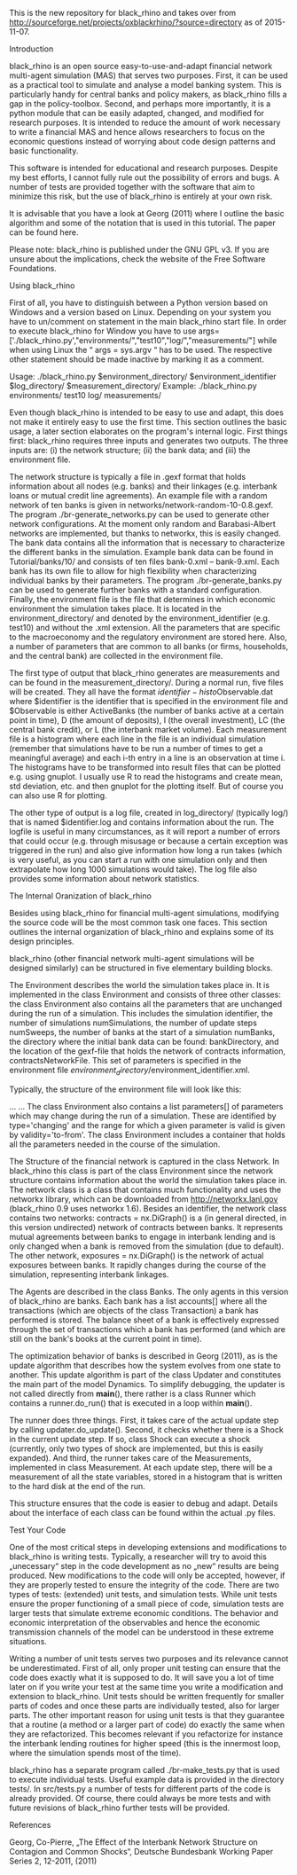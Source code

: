 This is the new repository for black_rhino and takes over from http://sourceforge.net/projects/oxblackrhino/?source=directory as of 2015-11-07.


Introduction

black_rhino is an open source easy-to-use-and-adapt financial network multi-agent simulation (MAS) that serves two purposes. First, it can be used as a practical tool to simulate and analyse a model banking system. This is particularly handy for central banks and policy makers, as black_rhino fills a gap in the policy-toolbox. Second, and perhaps more importantly, it is a python module that can be easily adapted, changed, and modified for research purposes. It is intended to reduce the amount of work necessary to write a financial MAS and hence allows researchers to focus on the economic questions instead of worrying about code design patterns and basic functionality.

This software is intended for educational and research purposes. Despite my best efforts, I cannot fully rule out the possibility of errors and bugs. A number of tests are provided together with the software that aim to minimize this risk, but the use of black_rhino is entirely at your own risk.

It is advisable that you have a look at Georg (2011) where I outline the basic algorithm and some of the notation that is used in this tutorial. The paper can be found here.

Please note: black_rhino is published under the GNU GPL v3. If you are unsure about the implications, check the website of the Free Software Foundations.


Using black_rhino

First of all, you have to distinguish between a Python version based on Windows and a version based on Linux. Depending on your system you have to un/comment on statement in the main black_rhino start file. In order to execute black_rhino for Window you have to use
args=['./black_rhino.py',"environments/","test10","log/","measurements/"]
while when using Linux the “ args = sys.argv “ has to be used. The respective other statement should be made inactive by marking it as a comment.

Usage:
./black_rhino.py $environment_directory/ $environment_identifier $log_directory/ $measurement_directory/
Example:
./black_rhino.py environments/ test10 log/ measurements/

Even though black_rhino is intended to be easy to use and adapt, this does not make it entirely easy to use the first time. This section outlines the basic usage, a later section elaborates on the program's internal logic. First things first: black_rhino requires three inputs and generates two outputs. The three inputs are: (i) the network structure; (ii) the bank data; and (iii) the environment file.

The network structure is typically a file in .gexf format that holds information about all nodes (e.g. banks) and their linkages (e.g. interbank loans or mutual credit line agreements). An example file with a random network of ten banks is given in networks/network-random-10-0.8.gexf. The program ./br-generate_networks.py can be used to generate other network configurations. At the moment only random and Barabasi-Albert networks are implemented, but thanks to networkx, this is easily changed. The bank data contains all the information that is necessary to characterize the different banks in the simulation. Example bank data can be found in Tutorial/banks/10/ and consists of ten files bank-0.xml – bank-9.xml. Each bank has its own file to allow for high flexibility when characterizing individual banks by their parameters. The program ./br-generate_banks.py can be used to generate further banks with a standard configuration. Finally, the environment file is the file that determines in which economic environment the simulation takes place. It is located in the environment_directory/ and denoted by the environment_identifier (e.g. test10) and without the .xml extension. All the parameters that are specific to the macroeconomy and the regulatory environment are stored here. Also, a number of parameters that are common to all banks (or firms, households, and the central bank) are collected in the environment file.

The first type of output that black_rhino generates are measurements and can be found in the measurement_directory/. During a normal run, five files will be created. They all have the format $identifier-histo$Observable.dat where $identifier is the identifier that is specified in the environment file and $Observable is either ActiveBanks (the number of banks active at a certain point in time), D (the amount of deposits), I (the overall investment), LC (the central bank credit), or L (the interbank market volume). Each measurement file is a histogram where each line in the file is an individual simulation (remember that simulations have to be run a number of times to get a meaningful average) and each i-th entry in a line is an observation at time i. The histograms have to be transformed into result files that can be plotted e.g. using gnuplot. I usually use R to read the histograms and create mean, std deviation, etc. and then gnuplot for the plotting itself. But of course you can also use R for plotting.

The other type of output is a log file, created in log_directory/ (typically log/) that is named $identifier.log and contains information about the run. The logfile is useful in many circumstances, as it will report a number of errors that could occur (e.g. through misusage or because a certain exception was triggered in the run) and also give information how long a run takes (which is very useful, as you can start a run with one simulation only and then extrapolate how long 1000 simulations would take). The log file also provides some information about network statistics.


The Internal Oranization of black_rhino

Besides using black_rhino for financial multi-agent simulations, modifying the source code will be the most common task one faces. This section outlines the internal organization of black_rhino and explains some of its design principles.

black_rhino (other financial network multi-agent simulations will be designed similarly) can be structured in five elementary building blocks.

The Environment describes the world the simulation takes place in. It is implemented in the class Environment and consists of three other classes: the class Environment also contains all the parameters that are unchanged during the run of a simulation. This includes the simulation identifier, the number of simulations numSimulations, the number of update steps numSweeps, the number of banks at the start of a simulation numBanks, the directory where the initial bank data can be found: bankDirectory, and the location of the gexf-file that holds the network of contracts information, contractsNetworkFile. This set of parameters is specified in the environment file $environment_directory/$environment_identifier.xml.

Typically, the structure of the environment file will look like this:
<environment title='test10'>
<!-- PARAMETERS THAT STAY CONSTANT DURING THE SIMULATION -->
<parameter type='numSweeps' value='100'></parameter>
<parameter type='numSimulations' value='1'></parameter>
<parameter type='numBanks' value='10'></parameter>
<parameter type='bankDirectory' value='banks/10/'></parameter>
<parameter type='graphType' value='gexf'></parameter>
<parameter type='contractsNetworkFile' value='networks/network-random-10-0.8'></parameter>
<!-- PARAMETERS THAT CHANGE DURING THE SIMULATION -->
<!-- parameters determining the payment flow of banks -->
<parameter type='changing' name='rb' value='0.02' validity='0-1000'></parameter>
<parameter type='changing' name='rd' value='0.04' validity='0-1000'></parameter>
…
…
</environment>
The class Environment also contains a list parameters[] of parameters which may change during the run of a simulation. These are identified by type='changing' and the range for which a given parameter is valid is given by validity='to-from'. The class Environment includes a container that holds all the parameters needed in the course of the simulation.

The Structure of the financial network is captured in the class Network. In black_rhino this class is part of the class Environment since the network structure contains information about the world the simulation takes place in. The network class is a class that contains much functionality and uses the networkx library, which can be downloaded from http://networkx.lanl.gov (black_rhino 0.9 uses networkx 1.6). Besides an identifier, the network class contains two networks: contracts = nx.DiGraph() is a (in general directed, in this version undirected) network of contracts between banks. It represents mutual agreements between banks to engage in interbank lending and is only changed when a bank is removed from the simulation (due to default). The other network, exposures = nx.DiGraph() is the network of actual exposures between banks. It rapidly changes during the course of the simulation, representing interbank linkages.

The Agents are described in the class Banks. The only agents in this version of black_rhino are banks. Each bank has a list accounts[] where all the transactions (which are objects of the class Transaction) a bank has performed is stored. The balance sheet of a bank is effectively expressed through the set of transactions which a bank has performed (and which are still on the bank's books at the current point in time).

The optimization behavior of banks is described in Georg (2011), as is the update algorithm that describes how the system evolves from one state to another. This update algorithm is part of the class Updater and constitutes the main part of the model Dynamics. To simplify debugging, the updater is not called directly from __main__(), there rather is a class Runner which contains a runner.do_run() that is executed in a loop within __main__().

The runner does three things. First, it takes care of the actual update step by calling updater.do_update(). Second, it checks whether there is a Shock in the current update step. If so, class Shock can execute a shock (currently, only two types of shock are implemented, but this is easily expanded). And third, the runner takes care of the Measurements, implemented in class Measurement. At each update step, there will be a measurement of all the state variables, stored in a histogram that is written to the hard disk at the end of the run.

This structure ensures that the code is easier to debug and adapt. Details about the interface of each class can be found within the actual .py files.


Test Your Code

One of the most critical steps in developing extensions and modifications to black_rhino is writing tests. Typically, a researcher will try to avoid this „unecessary“ step in the code development as no „new“ results are being produced. New modifications to the code will only be accepted, however, if they are properly tested to ensure the integrity of the code. There are two types of tests: (extended) unit tests, and simulation tests. While unit tests ensure the proper functioning of a small piece of code, simulation tests are larger tests that simulate extreme economic conditions. The behavior and economic interpretation of the observables and hence the economic transmission channels of the model can be understood in these extreme situations.

Writing a number of unit tests serves two purposes and its relevance cannot be underestimated. First of all, only proper unit testing can ensure that the code does exactly
what it is supposed to do. It will save you a lot of time later on if you write your test at the same time you write a modification and extension to black_rhino. Unit tests should be written frequently for smaller parts of codes and once these parts are individually tested, also for larger parts. The other important reason for using unit tests is that they guarantee that a routine (a method or a larger part of code) do exactly the same when they are refactorized. This becomes relevant if you refactorize for instance the interbank lending routines for higher speed (this is the innermost loop, where the simulation spends most of the time).

black_rhino has a separate program called ./br-make_tests.py that is used to execute individual tests. Useful example data is provided in the directory tests/. In src/tests.py a number of tests for different parts of the code is already provided. Of course, there could always be more tests and with future revisions of black_rhino further tests will be provided.


References

Georg, Co-Pierre, „The Effect of the Interbank Network Structure on Contagion and Common Shocks“, Deutsche Bundesbank Working Paper Series 2, 12-2011, (2011)